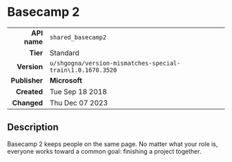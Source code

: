 # Basecamp 2
| | |
|-:|-|
|**API name**|`shared_basecamp2`|
|**Tier**|Standard|
|**Version**|`u/shgogna/version-mismatches-special-train\1.0.1670.3520`|
|**Publisher**|**Microsoft**|
|**Created**|Tue Sep 18 2018|
|**Changed**|Thu Dec 07 2023|

## Description
Basecamp 2 keeps people on the same page. No matter what your role is, everyone works toward a common goal: finishing a project together.
